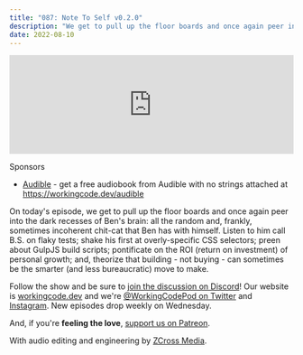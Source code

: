 ```yaml
---
title: "087: Note To Self v0.2.0"
description: "We get to pull up the floor boards and once again peer into the dark recesses of Ben's brain."
date: 2022-08-10
---
```


<iframe allow="autoplay *; encrypted-media *; fullscreen *; clipboard-write" frameborder="0" height="175" style="width:100%;max-width:900px;overflow:hidden;background:transparent;" sandbox="allow-forms allow-popups allow-same-origin allow-scripts allow-storage-access-by-user-activation allow-top-navigation-by-user-activation" src="https://embed.podcasts.apple.com/us/podcast/087-note-to-self-v0-2-0/id1544142288?i=1000575635824"></iframe>

Sponsors

- [Audible](https://workingcode.dev/audible) - get a free audiobook from Audible with no strings attached at https://workingcode.dev/audible

On today's episode, we get to pull up the floor boards and once again peer into the dark recesses of Ben's brain: all the random and, frankly, sometimes incoherent chit-cat that Ben has with himself. Listen to him call B.S. on flaky tests; shake his first at overly-specific CSS selectors; preen about GulpJS build scripts; pontificate on the ROI (return on investment) of personal growth; and, theorize that building - not buying - can sometimes be the smarter (and less bureaucratic) move to make.

Follow the show and be sure to [join the discussion on Discord][working-code-discord]! Our website is [workingcode.dev][working-code] and we're [@WorkingCodePod on Twitter][working-code-twitter] and [Instagram][working-code-instagram]. New episodes drop weekly on Wednesday.

And, if you're **feeling the love**, [support us on Patreon][working-code-patreon].

[working-code]: https://workingcode.dev/
[working-code-discord]: https://workingcode.dev/discord/
[working-code-instagram]: https://www.instagram.com/workingcodepod/
[working-code-patreon]: https://www.patreon.com/workingcodepod
[working-code-twitter]: https://twitter.com/WorkingCodePod

With audio editing and engineering by [ZCross Media](https://www.zcross.media/).
